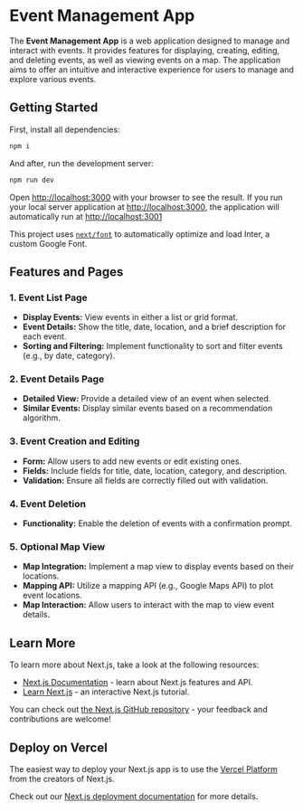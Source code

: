 # Event Management App

The **Event Management App** is a web application designed to manage and interact with events. It provides features for displaying, creating, editing, and deleting events, as well as viewing events on a map. The application aims to offer an intuitive and interactive experience for users to manage and explore various events.

## Getting Started

First, install all dependencies: 

```bash
npm i
```

And after, run the development server:

```bash
npm run dev
```

Open [http://localhost:3000](http://localhost:3000) with your browser to see the result. If you run your local server application at [http://localhost:3000](http://localhost:3000), the application will automatically run at [http://localhost:3001](http://localhost:3001)

This project uses [`next/font`](https://nextjs.org/docs/basic-features/font-optimization) to automatically optimize and load Inter, a custom Google Font.

## Features and Pages

### 1. Event List Page
- **Display Events:** View events in either a list or grid format.
- **Event Details:** Show the title, date, location, and a brief description for each event.
- **Sorting and Filtering:** Implement functionality to sort and filter events (e.g., by date, category).

### 2. Event Details Page
- **Detailed View:** Provide a detailed view of an event when selected.
- **Similar Events:** Display similar events based on a recommendation algorithm.

### 3. Event Creation and Editing
- **Form:** Allow users to add new events or edit existing ones.
- **Fields:** Include fields for title, date, location, category, and description.
- **Validation:** Ensure all fields are correctly filled out with validation.

### 4. Event Deletion
- **Functionality:** Enable the deletion of events with a confirmation prompt.

### 5. Optional Map View
- **Map Integration:** Implement a map view to display events based on their locations.
- **Mapping API:** Utilize a mapping API (e.g., Google Maps API) to plot event locations.
- **Map Interaction:** Allow users to interact with the map to view event details.


## Learn More

To learn more about Next.js, take a look at the following resources:

- [Next.js Documentation](https://nextjs.org/docs) - learn about Next.js features and API.
- [Learn Next.js](https://nextjs.org/learn) - an interactive Next.js tutorial.

You can check out [the Next.js GitHub repository](https://github.com/vercel/next.js/) - your feedback and contributions are welcome!

## Deploy on Vercel

The easiest way to deploy your Next.js app is to use the [Vercel Platform](https://vercel.com/new?utm_medium=default-template&filter=next.js&utm_source=create-next-app&utm_campaign=create-next-app-readme) from the creators of Next.js.

Check out our [Next.js deployment documentation](https://nextjs.org/docs/deployment) for more details.
